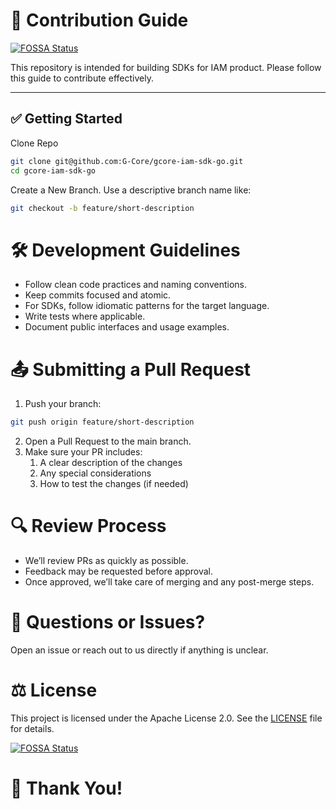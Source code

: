 # 🤝 Contribution Guide
[![FOSSA Status](https://app.fossa.com/api/projects/git%2Bgithub.com%2FG-Core%2Fgcore-iam-sdk-go.svg?type=shield)](https://app.fossa.com/projects/git%2Bgithub.com%2FG-Core%2Fgcore-iam-sdk-go?ref=badge_shield)


This repository is intended for building SDKs for IAM product. Please follow this guide to contribute effectively.

---

## ✅ Getting Started

Clone Repo

```bash
git clone git@github.com:G-Core/gcore-iam-sdk-go.git
cd gcore-iam-sdk-go
```

Create a New Branch. Use a descriptive branch name like:

```bash
git checkout -b feature/short-description
```

# 🛠 Development Guidelines

- Follow clean code practices and naming conventions.
- Keep commits focused and atomic.
- For SDKs, follow idiomatic patterns for the target language.
- Write tests where applicable.
- Document public interfaces and usage examples.

# 📤 Submitting a Pull Request

1. Push your branch:
```bash
git push origin feature/short-description
```
2. Open a Pull Request to the main branch.
3. Make sure your PR includes:
    1. A clear description of the changes
    1. Any special considerations
    1. How to test the changes (if needed)

# 🔍 Review Process

- We’ll review PRs as quickly as possible.
- Feedback may be requested before approval.
- Once approved, we’ll take care of merging and any post-merge steps.

# 💬 Questions or Issues?

Open an issue or reach out to us directly if anything is unclear.

# ⚖️ License

This project is licensed under the Apache License 2.0. See the [LICENSE](https://github.com/G-Core/gcore-iam-sdk-go/blob/main/LICENSE) file for details.


[![FOSSA Status](https://app.fossa.com/api/projects/git%2Bgithub.com%2FG-Core%2Fgcore-iam-sdk-go.svg?type=large)](https://app.fossa.com/projects/git%2Bgithub.com%2FG-Core%2Fgcore-iam-sdk-go?ref=badge_large)

# 🙏 Thank You!